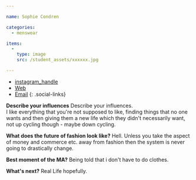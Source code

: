 ```yaml
---

name: Sophie Condren

categories:
  - menswear

items:
  -
    type: image
    src: /student_assets/xxxxxx.jpg

---
```


* [instagram_handle](https://www.instagram.com/@sophiecondren/)
* [Web](https://http://www.sophiecondren.co.uk)
* [Email](mailto:sophie.condren@network.rca.ac.uk)
{: .social-links}

**Describe your influences**
Describe your influences.  
I like everything that you're not supposed to
like, finding things that no one wants and then giving them a new life
which they didn't necessarily want, not up cycling though - maybe down
cycling.

**What does the future of fashion look like?**
Hell. Unless you take the aspect of money and commerce etc. away from fashion then the system is never going to drastically change.

**Best moment of the MA?**
Being told that i don't have to do clothes.

**What's next?**
Real Life hopefully.
